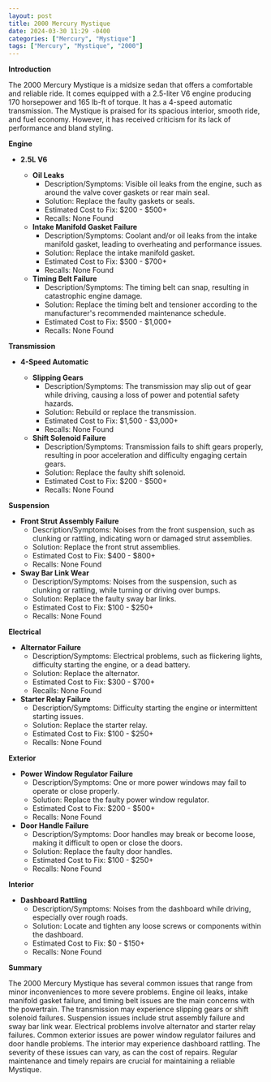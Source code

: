 ```yaml
---
layout: post
title: 2000 Mercury Mystique
date: 2024-03-30 11:29 -0400
categories: ["Mercury", "Mystique"]
tags: ["Mercury", "Mystique", "2000"]
---
```

**Introduction**

The 2000 Mercury Mystique is a midsize sedan that offers a comfortable and reliable ride. It comes equipped with a 2.5-liter V6 engine producing 170 horsepower and 165 lb-ft of torque. It has a 4-speed automatic transmission. The Mystique is praised for its spacious interior, smooth ride, and fuel economy. However, it has received criticism for its lack of performance and bland styling.

**Engine**

* **2.5L V6**

  * **Oil Leaks**
    * Description/Symptoms: Visible oil leaks from the engine, such as around the valve cover gaskets or rear main seal.
    * Solution: Replace the faulty gaskets or seals.
    * Estimated Cost to Fix: $200 - $500+
    * Recalls: None Found
  * **Intake Manifold Gasket Failure**
    * Description/Symptoms: Coolant and/or oil leaks from the intake manifold gasket, leading to overheating and performance issues.
    * Solution: Replace the intake manifold gasket.
    * Estimated Cost to Fix: $300 - $700+
    * Recalls: None Found
  * **Timing Belt Failure**
    * Description/Symptoms: The timing belt can snap, resulting in catastrophic engine damage.
    * Solution: Replace the timing belt and tensioner according to the manufacturer's recommended maintenance schedule.
    * Estimated Cost to Fix: $500 - $1,000+
    * Recalls: None Found

**Transmission**

* **4-Speed Automatic**

  * **Slipping Gears**
    * Description/Symptoms: The transmission may slip out of gear while driving, causing a loss of power and potential safety hazards.
    * Solution: Rebuild or replace the transmission.
    * Estimated Cost to Fix: $1,500 - $3,000+
    * Recalls: None Found
  * **Shift Solenoid Failure**
    * Description/Symptoms: Transmission fails to shift gears properly, resulting in poor acceleration and difficulty engaging certain gears.
    * Solution: Replace the faulty shift solenoid.
    * Estimated Cost to Fix: $200 - $500+
    * Recalls: None Found

**Suspension**

* **Front Strut Assembly Failure**
  * Description/Symptoms: Noises from the front suspension, such as clunking or rattling, indicating worn or damaged strut assemblies.
  * Solution: Replace the front strut assemblies.
  * Estimated Cost to Fix: $400 - $800+
  * Recalls: None Found
* **Sway Bar Link Wear**
  * Description/Symptoms: Noises from the suspension, such as clunking or rattling, while turning or driving over bumps.
  * Solution: Replace the faulty sway bar links.
  * Estimated Cost to Fix: $100 - $250+
  * Recalls: None Found

**Electrical**

* **Alternator Failure**
  * Description/Symptoms: Electrical problems, such as flickering lights, difficulty starting the engine, or a dead battery.
  * Solution: Replace the alternator.
  * Estimated Cost to Fix: $300 - $700+
  * Recalls: None Found
* **Starter Relay Failure**
  * Description/Symptoms: Difficulty starting the engine or intermittent starting issues.
  * Solution: Replace the starter relay.
  * Estimated Cost to Fix: $100 - $250+
  * Recalls: None Found

**Exterior**

* **Power Window Regulator Failure**
  * Description/Symptoms: One or more power windows may fail to operate or close properly.
  * Solution: Replace the faulty power window regulator.
  * Estimated Cost to Fix: $200 - $500+
  * Recalls: None Found
* **Door Handle Failure**
  * Description/Symptoms: Door handles may break or become loose, making it difficult to open or close the doors.
  * Solution: Replace the faulty door handles.
  * Estimated Cost to Fix: $100 - $250+
  * Recalls: None Found

**Interior**

* **Dashboard Rattling**
  * Description/Symptoms: Noises from the dashboard while driving, especially over rough roads.
  * Solution: Locate and tighten any loose screws or components within the dashboard.
  * Estimated Cost to Fix: $0 - $150+
  * Recalls: None Found

**Summary**

The 2000 Mercury Mystique has several common issues that range from minor inconveniences to more severe problems. Engine oil leaks, intake manifold gasket failure, and timing belt issues are the main concerns with the powertrain. The transmission may experience slipping gears or shift solenoid failures. Suspension issues include strut assembly failure and sway bar link wear. Electrical problems involve alternator and starter relay failures. Common exterior issues are power window regulator failures and door handle problems. The interior may experience dashboard rattling. The severity of these issues can vary, as can the cost of repairs. Regular maintenance and timely repairs are crucial for maintaining a reliable Mystique.
